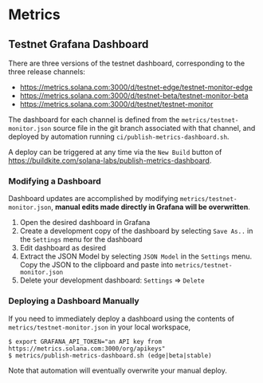 # Metrics

## Testnet Grafana Dashboard

There are three versions of the testnet dashboard, corresponding to the three
release channels:
* https://metrics.solana.com:3000/d/testnet-edge/testnet-monitor-edge
* https://metrics.solana.com:3000/d/testnet-beta/testnet-monitor-beta
* https://metrics.solana.com:3000/d/testnet/testnet-monitor

The dashboard for each channel is defined from the
`metrics/testnet-monitor.json` source file in the git branch associated with
that channel, and deployed by automation running `ci/publish-metrics-dashboard.sh`.

A deploy can be triggered at any time via the `New Build` button of
https://buildkite.com/solana-labs/publish-metrics-dashboard.

### Modifying a Dashboard

Dashboard updates are accomplished by modifying `metrics/testnet-monitor.json`,
**manual edits made directly in Grafana will be overwritten**.

1. Open the desired dashboard in Grafana
2. Create a development copy of the dashboard by selecting `Save As..` in the
   `Settings` menu for the dashboard
3. Edit dashboard as desired
4. Extract the JSON Model by selecting `JSON Model` in the `Settings` menu.  Copy the JSON to the clipboard
    and paste into `metrics/testnet-monitor.json`
5. Delete your development dashboard: `Settings` => `Delete`

### Deploying a Dashboard Manually

If you need to immediately deploy a dashboard using the contents of
`metrics/testnet-monitor.json` in your local workspace,
```
$ export GRAFANA_API_TOKEN="an API key from https://metrics.solana.com:3000/org/apikeys"
$ metrics/publish-metrics-dashboard.sh (edge|beta|stable)
```
Note that automation will eventually overwrite your manual deploy.

